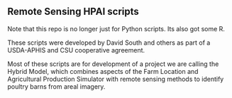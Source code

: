 ## Remote Sensing HPAI scripts

Note that this repo is no longer just for Python scripts. Its also got some R.

These scripts were developed by David South and others as part of a USDA-APHIS and CSU cooperative agreement.

Most of these scripts are for development of a project we are calling the Hybrid Model, which
combines aspects of the Farm Location and Agricultural Production Simulator with remote sensing 
methods to identify poultry barns from areal imagery. 